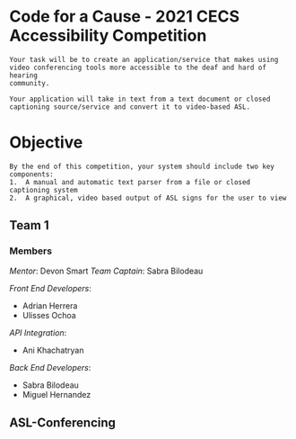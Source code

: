 # Code for a Cause - 2021 CECS Accessibility Competition
```
Your task will be to create an application/service that makes using
video conferencing tools more accessible to the deaf and hard of hearing
community. 

Your application will take in text from a text document or closed
captioning source/service and convert it to video-based ASL. 
```
# Objective
```
By the end of this competition, your system should include two key components:
1.	A manual and automatic text parser from a file or closed captioning system
2.	A graphical, video based output of ASL signs for the user to view
```

## Team 1
### Members
*Mentor*: Devon Smart
*Team Captain*: Sabra Bilodeau

*Front End Developers*: 
- Adrian Herrera
- Ulisses Ochoa

*API Integration*:
- Ani Khachatryan

*Back End Developers*:
- Sabra Bilodeau
- Miguel Hernandez

## ASL-Conferencing
